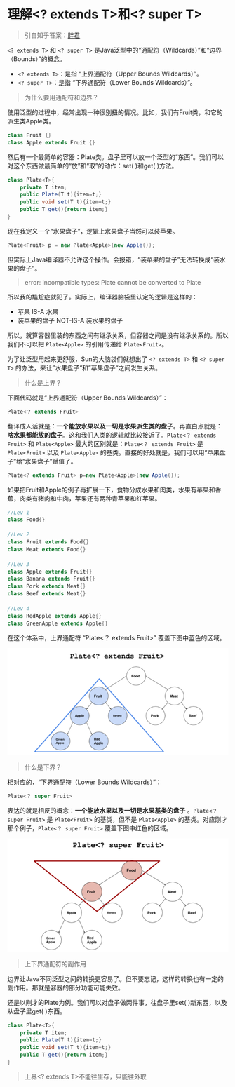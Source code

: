 # 理解<? extends T>和<? super T>

> 引自知乎答案：[胖君](https://www.zhihu.com/people/pang-pang-37-37)

`<? extends T>` 和 `<? super T>` 是Java泛型中的“通配符（Wildcards）”和“边界（Bounds）”的概念。

-   `<? extends T>`：是指 “上界通配符（Upper Bounds Wildcards）”。
-   `<? super T>`：是指 “下界通配符（Lower Bounds Wildcards）”。

> 为什么要用通配符和边界？

使用泛型的过程中，经常出现一种很别扭的情况。比如，我们有Fruit类，和它的派生类Apple类。

```java
class Fruit {}
class Apple extends Fruit {}
```

然后有一个最简单的容器：Plate类。盘子里可以放一个泛型的“东西”。我们可以对这个东西做最简单的“放”和“取”的动作：set( )和get( )方法。

```java
class Plate<T>{
    private T item;
    public Plate(T t){item=t;}
    public void set(T t){item=t;}
    public T get(){return item;}
}
```

现在我定义一个“水果盘子”，逻辑上水果盘子当然可以装苹果。

```java
Plate<Fruit> p = new Plate<Apple>(new Apple());
```

但实际上Java编译器不允许这个操作。会报错，“装苹果的盘子”无法转换成“装水果的盘子”。

> error: incompatible types: Plate<Apple> cannot be converted to Plate<Fruit>

所以我的尴尬症就犯了。实际上，编译器脑袋里认定的逻辑是这样的：

-   苹果 IS-A 水果
-   装苹果的盘子 NOT-IS-A 装水果的盘子

所以，就算容器里装的东西之间有继承关系，但容器之间是没有继承关系的。所以我们不可以把 `Plate<Apple>` 的引用传递给 `Plate<Fruit>`。

为了让泛型用起来更舒服，Sun的大脑袋们就想出了 `<? extends T>` 和 `<? super T>` 的办法，来让”水果盘子“和”苹果盘子“之间发生关系。

> 什么是上界？

下面代码就是“上界通配符（Upper Bounds Wildcards）”：

```java
Plate<？ extends Fruit>
```

翻译成人话就是：**一个能放水果以及一切是水果派生类的盘子**。再直白点就是： **啥水果都能放的盘子**。这和我们人类的逻辑就比较接近了。`Plate<？ extends Fruit>` 和 `Plate<Apple>` 最大的区别就是：`Plate<？ extends Fruit>` 是 `Plate<Fruit>` 以及 `Plate<Apple>` 的基类。直接的好处就是，我们可以用“苹果盘子”给“水果盘子”赋值了。

```java
Plate<? extends Fruit> p=new Plate<Apple>(new Apple());
```

如果把Fruit和Apple的例子再扩展一下，食物分成水果和肉类，水果有苹果和香蕉，肉类有猪肉和牛肉，苹果还有两种青苹果和红苹果。

```java
//Lev 1
class Food{}

//Lev 2
class Fruit extends Food{}
class Meat extends Food{}

//Lev 3
class Apple extends Fruit{}
class Banana extends Fruit{}
class Pork extends Meat{}
class Beef extends Meat{}

//Lev 4
class RedApple extends Apple{}
class GreenApple extends Apple{}
```

在这个体系中，上界通配符 “Plate<？ extends Fruit>” 覆盖下图中蓝色的区域。

![](/imgs/java-base/jb-1-1.png)

> 什么是下界？

相对应的，“下界通配符（Lower Bounds Wildcards）”：

```java
Plate<？ super Fruit>
```

表达的就是相反的概念：**一个能放水果以及一切是水果基类的盘子** 。`Plate<？ super Fruit>` 是 `Plate<Fruit>` 的基类，但不是 `Plate<Apple>` 的基类。对应刚才那个例子，`Plate<？ super Fruit>` 覆盖下图中红色的区域。

![](/imgs/java-base/jb-1-2.png)

> 上下界通配符的副作用

边界让Java不同泛型之间的转换更容易了。但不要忘记，这样的转换也有一定的副作用。那就是容器的部分功能可能失效。

还是以刚才的Plate为例。我们可以对盘子做两件事，往盘子里set( )新东西，以及从盘子里get( )东西。

```java
class Plate<T>{
    private T item;
    public Plate(T t){item=t;}
    public void set(T t){item=t;}
    public T get(){return item;}
}
```

> 上界<? extends T>不能往里存，只能往外取

